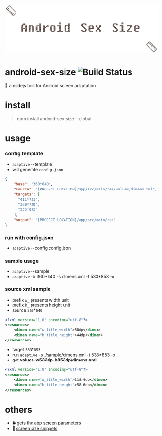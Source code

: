 # ![android-sex-size](art/logo.png)

# android-sex-size [![Build Status](https://travis-ci.org/dtboy1995/android-sex-size.svg?branch=master)](https://travis-ci.org/dtboy1995/android-sex-size)
:triangular_ruler: a nodejs tool for Android screen adaptation

# install

> npm install android-sex-size --global

# usage

### config template
- `adaptive` --template
- will generate `config.json`
```json
{
    "base": "360*640",
    "source": "[PROJECT_LOCATION]/app/src/main/res/values/dimens.xml",
    "targets": [
      "411*731",
      "360*720",
      "533*853"
    ],
    "output": "[PROJECT_LOCATION]/app/src/main/res"
}
```

### run with config.json
- `adaptive` --config config.json

### sample usage
- `adaptive` --sample
- `adaptive` -b 360\*640 -s dimens.xml -t 533\*853 -o .

### source xml sample
- prefix `w_` presents width unit
- prefix `h_` presents height unit
- source `360`*`640`
```xml
<?xml version="1.0" encoding="utf-8"?>
<resources>
    <dimen name="w_title_width">80dp</dimen>
    <dimen name="h_title_height">44dp</dimen>
</resources>
```
- target `533`*`853`
- run `adaptive` -s ./sample/dimens.xml -t 533*853 -o .
- got **values-w533dp-h853dp\dimens.xml**
```xml
<?xml version="1.0" encoding="utf-8"?>
<resources>
    <dimen name="w_title_width">118.4dp</dimen>
    <dimen name="h_title_height">58.6dp</dimen>
</resources>
```

# others

- :four_leaf_clover: [gets the app screen parameters](apps/measure.apk)
- :cactus: [screen size snippets](snippets.md)
